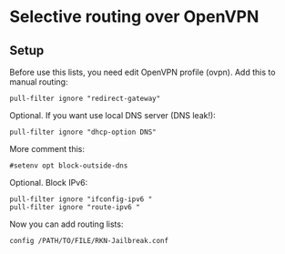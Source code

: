 # Selective routing over OpenVPN

## Setup

Before use this lists, you need edit OpenVPN profile (ovpn).
Add this to manual routing:
```
pull-filter ignore "redirect-gateway"
```
Optional. If you want use local DNS server (DNS leak!):
```
pull-filter ignore "dhcp-option DNS"
```
More comment this:
```
#setenv opt block-outside-dns
```
Optional. Block IPv6:
```
pull-filter ignore "ifconfig-ipv6 "
pull-filter ignore "route-ipv6 "
```
Now you can add routing lists:
```
config /PATH/TO/FILE/RKN-Jailbreak.conf
```
